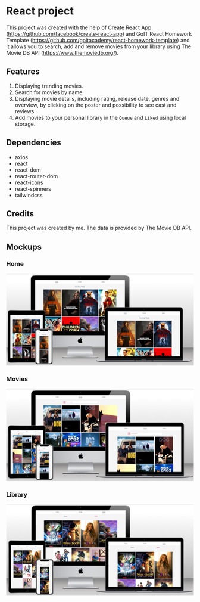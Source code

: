 # React project

This project was created with the help of Create React App
(https://github.com/facebook/create-react-app) and GoIT React Homework Template
(https://github.com/goitacademy/react-homework-template) and it allows you to
search, add and remove movies from your library using The Movie DB API
(https://www.themoviedb.org/).

## Features

1. Displaying trending movies.
2. Search for movies by name.
3. Displaying movie details, including rating, release date, genres and
   overview, by clicking on the poster and possibility to see cast and reviews.
4. Add movies to your personal library in the `Queue` and `Liked` using local
   storage.

## Dependencies

- axios
- react
- react-dom
- react-router-dom
- react-icons
- react-spinners
- tailwindcss

## Credits

This project was created by me. The data is provided by The Movie DB API.

## Mockups

### Home
![Website "Home" mockup 03.23.2023](./assets/mockup_home.png)
### Movies
![Website "Movies" mockup 03.23.2023](./assets/mockup_movies_dog-query.png)
### Library
![Website "Library" mockup 03.23.2023](./assets/mockup_library_liked.png)
